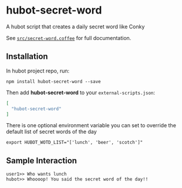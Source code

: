# hubot-secret-word

A hubot script that creates a daily secret word like Conky

See [`src/secret-word.coffee`](src/secret-word.coffee) for full documentation.

## Installation

In hubot project repo, run:

`npm install hubot-secret-word --save`

Then add **hubot-secret-word** to your `external-scripts.json`:

```json
[
  "hubot-secret-word"
]
```

There is one optional environment variable you can set to override the default
list of secret words of the day

```
export HUBOT_WOTD_LIST="['lunch', 'beer', 'scotch']"
```

## Sample Interaction

```
user1>> Who wants lunch
hubot>> Whoooop! You said the secret word of the day!!
```
